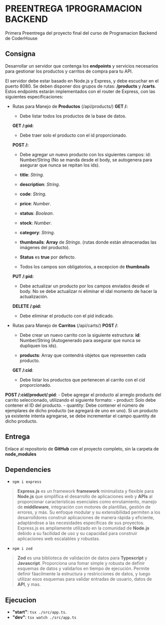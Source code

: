 # PREENTREGA 1PROGRAMACION BACKEND

Primera Preentrega del proyecto final del curso de Programacion Backend de CoderHouse

## Consigna

Desarrollar un servidor que contenga los **endpoints** y servicios necesarios para gestionar los productos y carritos de compra para tu API.

El servidor debe estar basado en Node.js y Express, y debe escuchar en el puerto 8080. Se deben disponer dos grupos de rutas: **/products** y **/carts**. Estos endpoints estarán implementados con el router de Express, con las siguientes especificaciones:

- Rutas para Manejo de **Productos** (/api/products/)
    **GET /:**
    - Debe listar todos los productos de la base de datos.

    **GET /:pid:**
    - Debe traer solo el producto con el id proporcionado.

    **POST /:**
    - Debe agregar un nuevo producto con los siguientes campos: id: Number/String (No se manda desde el body, se autogenera para asegurar que nunca se repitan los ids).

    - **title**: _String_.
    - **description**: _String_.
    - **code**: _String_.
    - **price**: _Number_.
    - **status**: _Boolean_.
    - **stock**: _Number_.
    - **category**: _String_.
    - **thumbnails**: **Array** de _Strings_. (rutas donde están almacenadas las imágenes del producto).

    - **Status** es **true** por defecto.
    - Todos los campos son obligatorios, a excepcion de **thumbnails**

    **PUT /:pid:**
    - Debe actualizar un producto por los campos enviados desde el body. No se debe actualizar ni eliminar el idal momento de hacer la actualización.

    **DELETE /:pid:**
    - Debe eliminar el producto con el pid indicado.

- Rutas para Manejo de **Carritos** (/api/carts/)
    **POST /**:
    - Debe crear un nuevo carrito con la siguiente estructura: **id**: Number/String (Autogenerado para asegurar que nunca se dupliquen los ids).

    - **products**: Array que contendrá objetos que representen cada producto.

    **GET /:cid**:
    - Debe listar los productos que pertenecen al carrito con el cid proporcionado.

**POST /:cid/product/:pid**:
    - Debe agregar el producto al arreglo products del carrito seleccionado, utilizando el siguiente formato:
        - product: Solo debe contener el ID del producto.
        - quantity: Debe contener el número de ejemplares de dicho producto (se agregará de uno en uno).
    Si un producto ya existente intenta agregarse, se debe incrementar el campo quantity de dicho producto.

## Entrega

Enlace al repositorio de **GitHub** con el proyecto completo, sin la carpeta de **node_modules**

## Dependencies

- `npm i express`

> **Express.js** es un framework **framework** minimalista y flexible para **Node.js** que simplifica el desarrollo de aplicaciones web y **APIs** al proporcionar características esenciales como enrutamiento, manejo de **middleware**, integración con motores de plantillas, gestión de errores, y más. Su enfoque modular y su extensibilidad permiten a los desarrolldores construir aplicaciones de manera rápida y eficiente, adaptándose a las necesidades específicas de sus proyectos. Express.js es ampliamente utilizado en la comunidad de **Node.js** debido a su facilidad de uso y su capacidad para construir aplicaciones web escalables y robustas.

- `npm i zod`

> **Zod** es una biblioteca de validación de datos para **Typescript** y **Javascript**. Proporciona una fomar simple y robusta de definir esquemas de datos y validarlos en tiempo de ejecución. Permite definir fáacilmente la estructura y restricciones de datos, y luego utilizar esos esquemas para validar entradas de usuario, datos de **API**, y mas.

## Ejecucion

- **"start"**: `tsx ./src/app.ts`.
- **"dev"**: `tsx watch ./src/app.ts`

